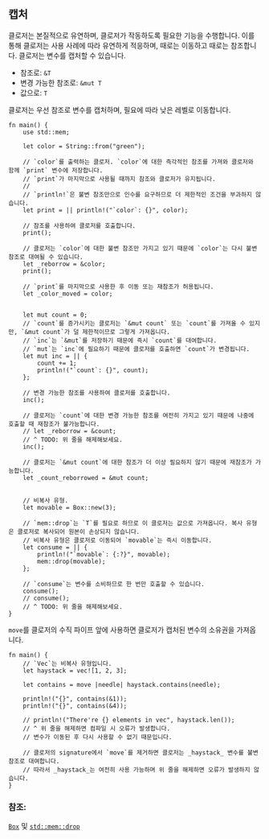 ## 캡처

클로저는 본질적으로 유연하며, 클로저가 작동하도록 필요한 기능을 수행합니다.
이를 통해 클로저는 사용 사례에 따라 유연하게 적응하며, 때로는 이동하고 때로는 참조합니다.
클로저는 변수를 캡처할 수 있습니다.

* 참조로: `&T`
* 변경 가능한 참조로: `&mut T`
* 값으로: `T`

클로저는 우선 참조로 변수를 캡처하며, 필요에 따라 낮은 레벨로 이동합니다.

```rust,editable
fn main() {
    use std::mem;
    
    let color = String::from("green");

    // `color`를 출력하는 클로저. `color`에 대한 즉각적인 참조를 가져와 클로저와 함께 `print` 변수에 저장합니다.
    // `print`가 마지막으로 사용될 때까지 참조와 클로저가 유지됩니다.
    //
    // `println!`은 불변 참조만으로 인수를 요구하므로 더 제한적인 조건을 부과하지 않습니다.
    let print = || println!("`color`: {}", color);

    // 참조를 사용하여 클로저를 호출합니다.
    print();

    // 클로저는 `color`에 대한 불변 참조만 가지고 있기 때문에 `color`는 다시 불변 참조로 대여될 수 있습니다.
    let _reborrow = &color;
    print();

    // `print`를 마지막으로 사용한 후 이동 또는 재참조가 허용됩니다.
    let _color_moved = color;


    let mut count = 0;
    // `count`를 증가시키는 클로저는 `&mut count` 또는 `count`를 가져올 수 있지만, `&mut count`가 덜 제한적이므로 그렇게 가져옵니다.
    // `inc`는 `&mut`를 저장하기 때문에 즉시 `count`를 대여합니다.
    // `mut`는 `inc`에 필요하기 때문에 클로저를 호출하면 `count`가 변경됩니다.
    let mut inc = || {
        count += 1;
        println!("`count`: {}", count);
    };

    // 변경 가능한 참조를 사용하여 클로저를 호출합니다.
    inc();

    // 클로저는 `count`에 대한 변경 가능한 참조를 여전히 가지고 있기 때문에 나중에 호출할 때 재참조가 불가능합니다.
    // let _reborrow = &count; 
    // ^ TODO: 위 줄을 해제해보세요.
    inc();

    // 클로저는 `&mut count`에 대한 참조가 더 이상 필요하지 않기 때문에 재참조가 가능합니다.
    let _count_reborrowed = &mut count; 

    
    // 비복사 유형.
    let movable = Box::new(3);

    // `mem::drop`는 `T`를 필요로 하므로 이 클로저는 값으로 가져옵니다. 복사 유형은 클로저로 복사되어 원본이 손상되지 않습니다.
    // 비복사 유형은 클로저로 이동되어 `movable`는 즉시 이동합니다.
    let consume = || {
        println!("`movable`: {:?}", movable);
        mem::drop(movable);
    };

    // `consume`는 변수를 소비하므로 한 번만 호출할 수 있습니다.
    consume();
    // consume();
    // ^ TODO: 위 줄을 해제해보세요.
}
```

`move`를 클로저의 수직 파이프 앞에 사용하면 클로저가 캡처된 변수의 소유권을 가져옵니다.

```rust,editable
fn main() {
    // `Vec`는 비복사 유형입니다.
    let haystack = vec![1, 2, 3];

    let contains = move |needle| haystack.contains(needle);

    println!("{}", contains(&1));
    println!("{}", contains(&4));

    // println!("There're {} elements in vec", haystack.len());
    // ^ 위 줄을 해제하면 컴파일 시 오류가 발생합니다.
    // 변수가 이동된 후 다시 사용할 수 없기 때문입니다.
    
    // 클로저의 signature에서 `move`를 제거하면 클로저는 _haystack_ 변수를 불변 참조로 대여합니다.
    // 따라서 _haystack_는 여전히 사용 가능하며 위 줄을 해제하면 오류가 발생하지 않습니다.
}
```

### 참조:

[`Box`][box] 및 [`std::mem::drop`][drop]

[box]: ../../std/box.md
[drop]: https://doc.rust-lang.org/std/mem/fn.drop.html
